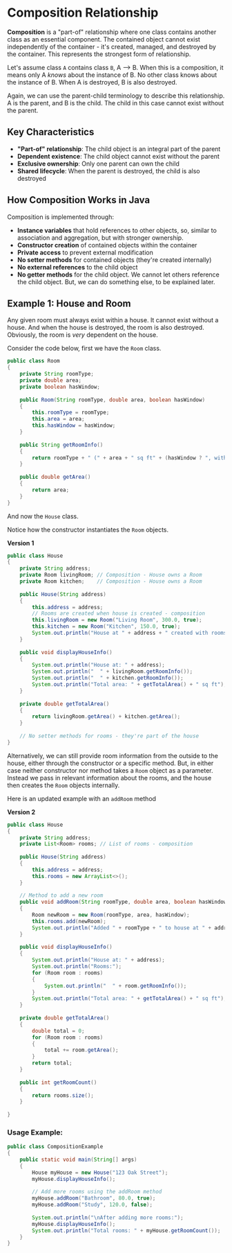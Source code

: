 # Composition Relationship

**Composition** is a "part-of" relationship where one class contains another class as an essential component. The contained object cannot exist independently of the container - it's created, managed, and destroyed by the container. This represents the strongest form of relationship. 

Let's assume class `A` contains class `B`, A --> B. When this is a composition, it means only A _knows_ about the instance of B. No other class knows about the instance of B. When A is destroyed, B is also destroyed.

Again, we can use the parent-child terminology to describe this relationship. A is the parent, and B is the child. The child in this case cannot exist without the parent.

## Key Characteristics

- **"Part-of" relationship**: The child object is an integral part of the parent
- **Dependent existence**: The child object cannot exist without the parent
- **Exclusive ownership**: Only one parent can own the child
- **Shared lifecycle**: When the parent is destroyed, the child is also destroyed

## How Composition Works in Java

Composition is implemented through:
- **Instance variables** that hold references to other objects, so, similar to association and aggregation, but with stronger ownership.
- **Constructor creation** of contained objects within the container
- **Private access** to prevent external modification
- **No setter methods** for contained objects (they're created internally)
- **No external references** to the child object
- **No getter methods** for the child object. We cannot let others reference the child object. But, we can do something else, to be explained later.

## Example 1: House and Room

Any given room must always exist within a house. It cannot exist without a house. And when the house is destroyed, the room is also destroyed. Obviously, the room is _very_ dependent on the house.

Consider the code below, first we have the `Room` class.

```java
public class Room 
{
    private String roomType;
    private double area;
    private boolean hasWindow;
    
    public Room(String roomType, double area, boolean hasWindow) 
    {
        this.roomType = roomType;
        this.area = area;
        this.hasWindow = hasWindow;
    }
    
    public String getRoomInfo() 
    {
        return roomType + " (" + area + " sq ft" + (hasWindow ? ", with window" : "") + ")";
    }
    
    public double getArea() 
    {
        return area;
    }
}
```

And now the `House` class.

Notice how the constructor instantiates the `Room` objects.

**Version 1**

```java	
public class House 
{
    private String address;
    private Room livingRoom; // Composition - House owns a Room
    private Room kitchen;    // Composition - House owns a Room
    
    public House(String address) 
    {
        this.address = address;
        // Rooms are created when house is created - composition
        this.livingRoom = new Room("Living Room", 300.0, true);
        this.kitchen = new Room("Kitchen", 150.0, true);
        System.out.println("House at " + address + " created with rooms");
    }
    
    public void displayHouseInfo() 
    {
        System.out.println("House at: " + address);
        System.out.println("  " + livingRoom.getRoomInfo());
        System.out.println("  " + kitchen.getRoomInfo());
        System.out.println("Total area: " + getTotalArea() + " sq ft");
    }
    
    private double getTotalArea() 
    {
        return livingRoom.getArea() + kitchen.getArea();
    }
    
    // No setter methods for rooms - they're part of the house
}
```

Alternatively, we can still provide room information from the outside to the house, either through the constructor or a specific method. But, in either case neither constructor nor method takes a `Room` object as a parameter.\
Instead we pass in relevant information about the rooms, and the house then creates the `Room` objects internally.

Here is an updated example with an `addRoom` method


**Version 2**

```java
public class House 
{
    private String address;
    private List<Room> rooms; // List of rooms - composition
    
    public House(String address) 
    {
        this.address = address;
        this.rooms = new ArrayList<>();
    }
    
    // Method to add a new room
    public void addRoom(String roomType, double area, boolean hasWindow) 
    {
        Room newRoom = new Room(roomType, area, hasWindow);
        this.rooms.add(newRoom);
        System.out.println("Added " + roomType + " to house at " + address);
    }
    
    public void displayHouseInfo() 
    {
        System.out.println("House at: " + address);
        System.out.println("Rooms:");
        for (Room room : rooms) 
        {
            System.out.println("  " + room.getRoomInfo());
        }
        System.out.println("Total area: " + getTotalArea() + " sq ft");
    }
    
    private double getTotalArea() 
    {
        double total = 0;
        for (Room room : rooms) 
        {
            total += room.getArea();
        }
        return total;
    }
    
    public int getRoomCount() 
    {
        return rooms.size();
    }
    
}
```

### Usage Example:

```java
public class CompositionExample 
{
    public static void main(String[] args) 
    {
        House myHouse = new House("123 Oak Street");
        myHouse.displayHouseInfo();
        
        // Add more rooms using the addRoom method
        myHouse.addRoom("Bathroom", 80.0, true);
        myHouse.addRoom("Study", 120.0, false);
        
        System.out.println("\nAfter adding more rooms:");
        myHouse.displayHouseInfo();
        System.out.println("Total rooms: " + myHouse.getRoomCount());
    }
}
```